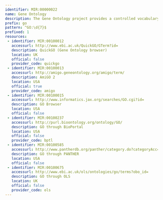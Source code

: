 ```yaml
---
identifier: MIR:00000022
name: Gene Ontology
description: The Gene Ontology project provides a controlled vocabulary to describe gene and gene product attributes in any organism.
prefix: go
pattern: ^GO:\d{7}$
prefixed: 1
resources:
 - identifier: MIR:00100012
   accessurl: http://www.ebi.ac.uk/QuickGO/GTerm?id=
   description: QuickGO (Gene Ontology browser)
   location: UK
   official: false
   provider_code: quickgo
 - identifier: MIR:00100013
   accessurl: http://amigo.geneontology.org/amigo/term/
   description: AmiGO 2
   location: USA
   official: true
   provider_code: amigo
 - identifier: MIR:00100015
   accessurl: http://www.informatics.jax.org/searches/GO.cgi?id=
   description: GO Browser
   location: USA
   official: false
 - identifier: MIR:00100237
   accessurl: http://purl.bioontology.org/ontology/GO/
   description: GO through BioPortal
   location: USA
   official: false
   provider_code: bptl
 - identifier: MIR:00100585
   accessurl: http://www.pantherdb.org/panther/category.do?categoryAcc=
   description: GO through PANTHER
   location: USA
   official: false
 - identifier: MIR:00100675
   accessurl: http://www.ebi.ac.uk/ols/ontologies/go/terms?obo_id=
   description: GO through OLS
   location: UK
   official: false
   provider_code: ols
---
```

